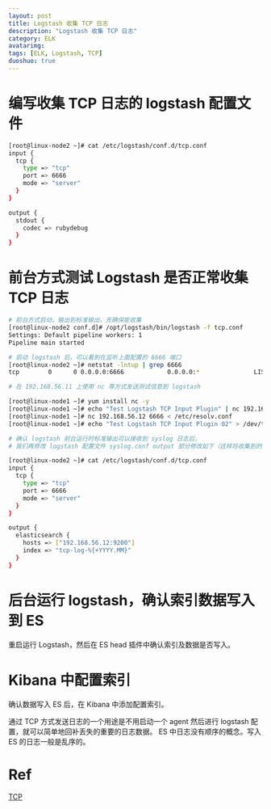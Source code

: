 ```yaml
---
layout: post
title: Logstash 收集 TCP 日志
description: "Logstash 收集 TCP 日志"
category: ELK
avatarimg:
tags: [ELK, Logstash, TCP]
duoshuo: true
---
```


# 编写收集 TCP 日志的 logstash 配置文件

```bash
[root@linux-node2 ~]# cat /etc/logstash/conf.d/tcp.conf 
input {
  tcp {
    type => "tcp"
    port => 6666
    mode => "server"
  }
}

output {
  stdout {
    codec => rubydebug
  }
}
```    

# 前台方式测试 Logstash 是否正常收集 TCP 日志

```bash
# 前台方式启动，输出到标准输出，先确保能收集
[root@linux-node2 conf.d]# /opt/logstash/bin/logstash -f tcp.conf 
Settings: Default pipeline workers: 1
Pipeline main started

# 启动 logstash 后，可以看到在监听上面配置的 6666 端口
[root@linux-node2 ~]# netstat -lntup | grep 6666
tcp        0      0 0.0.0.0:6666            0.0.0.0:*               LISTEN      41206/java 

# 在 192.168.56.11 上使用 nc 等方式发送测试信息到 logstash

[root@linux-node1 ~]# yum install nc -y
[root@linux-node1 ~]# echo "Test Logstash TCP Input Plugin" | nc 192.168.56.12 6666
[root@linux-node1 ~]# nc 192.168.56.12 6666 < /etc/resolv.conf
[root@linux-node1 ~]# echo "Test Logstash TCP Input Plugin 02" > /dev/tcp/192.168.56.12/6666

# 确认 logstash 前台运行时标准输出可以接收到 syslog 日志后，
# 我们再修改 logstash 配置文件 syslog.conf output 部分修改如下（这样将收集到的 syslog 日志写入到 ES）:

[root@linux-node2 ~]# cat /etc/logstash/conf.d/tcp.conf 
input {
  tcp {
    type => "tcp"
    port => 6666
    mode => "server"
  }
}

output {
  elasticsearch {
    hosts => ["192.168.56.12:9200"]
    index => "tcp-log-%{+YYYY.MM}"    
  }
}
```    

# 后台运行 logstash，确认索引数据写入到 ES

重启运行 Logstash，然后在 ES head 插件中确认索引及数据是否写入。  

# Kibana 中配置索引

确认数据写入 ES 后，在 Kibana 中添加配置索引。

>
通过 TCP 方式发送日志的一个用途是不用启动一个 agent 然后进行 logstash 配置，就可以简单地回补丢失的重要的日志数据。
ES 中日志没有顺序的概念。写入 ES 的日志一般是乱序的。

# Ref
[TCP](https://www.elastic.co/guide/en/logstash/current/plugins-inputs-tcp.html)  

